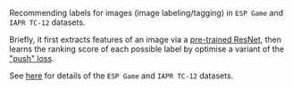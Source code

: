 Recommending labels for images (image labeling/tagging) in `ESP Game` and `IAPR TC-12` datasets.

Briefly, it first extracts features of an image via a [pre-trained ResNet](https://pytorch.org/docs/0.4.0/torchvision/models.html#torchvision.models.resnet152),
then learns the ranking score of each possible label by optimise a variant of the ["push" loss](jmlr.csail.mit.edu/papers/volume10/rudin09b/rudin09b.pdf).

See [here](http://lear.inrialpes.fr/people/guillaumin/data.php) for details of the `ESP Game` and `IAPR TC-12` datasets.
